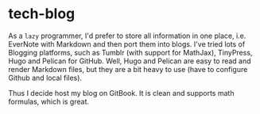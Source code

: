 # tech-blog
As a `lazy` programmer, I'd prefer to store all information in one place, i.e. EverNote with Markdown and then port them into blogs. I've tried lots of Blogging platforms, such as Tumblr (with support for MathJax), TinyPress, Hugo and Pelican for GitHub. Well, Hugo and Pelican are easy to read and render Markdown files, but they are a bit heavy to use (have to configure Github and local files). 

Thus I decide host my blog on GitBook. It is clean and supports math formulas, which is great. 
